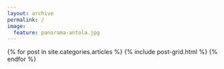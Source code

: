 ```yaml
---
layout: archive
permalink: /
image:
  feature: panorama-antola.jpg
---
```


<div class="tiles">
{% for post in site.categories.articles %}
  {% include post-grid.html %}
{% endfor %}
</div><!-- /.tiles -->
